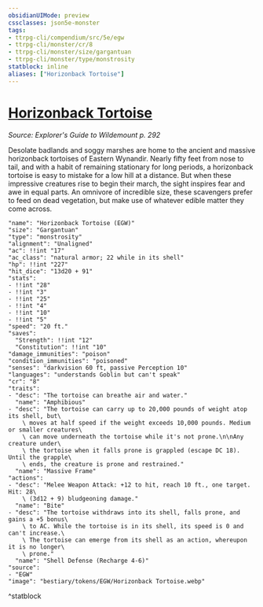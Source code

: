 ```yaml
---
obsidianUIMode: preview
cssclasses: json5e-monster
tags:
- ttrpg-cli/compendium/src/5e/egw
- ttrpg-cli/monster/cr/8
- ttrpg-cli/monster/size/gargantuan
- ttrpg-cli/monster/type/monstrosity
statblock: inline
aliases: ["Horizonback Tortoise"]
---
```

# [Horizonback Tortoise](3-Compendium\CLI\bestiary\monstrosity/horizonback-tortoise-egw.md)
*Source: Explorer's Guide to Wildemount p. 292*  

Desolate badlands and soggy marshes are home to the ancient and massive horizonback tortoises of Eastern Wynandir. Nearly fifty feet from nose to tail, and with a habit of remaining stationary for long periods, a horizonback tortoise is easy to mistake for a low hill at a distance. But when these impressive creatures rise to begin their march, the sight inspires fear and awe in equal parts. An omnivore of incredible size, these scavengers prefer to feed on dead vegetation, but make use of whatever edible matter they come across.

```statblock
"name": "Horizonback Tortoise (EGW)"
"size": "Gargantuan"
"type": "monstrosity"
"alignment": "Unaligned"
"ac": !!int "17"
"ac_class": "natural armor; 22 while in its shell"
"hp": !!int "227"
"hit_dice": "13d20 + 91"
"stats":
- !!int "28"
- !!int "3"
- !!int "25"
- !!int "4"
- !!int "10"
- !!int "5"
"speed": "20 ft."
"saves":
  "Strength": !!int "12"
  "Constitution": !!int "10"
"damage_immunities": "poison"
"condition_immunities": "poisoned"
"senses": "darkvision 60 ft, passive Perception 10"
"languages": "understands Goblin but can't speak"
"cr": "8"
"traits":
- "desc": "The tortoise can breathe air and water."
  "name": "Amphibious"
- "desc": "The tortoise can carry up to 20,000 pounds of weight atop its shell, but\
    \ moves at half speed if the weight exceeds 10,000 pounds. Medium or smaller creatures\
    \ can move underneath the tortoise while it's not prone.\n\nAny creature under\
    \ the tortoise when it falls prone is grappled (escape DC 18). Until the grapple\
    \ ends, the creature is prone and restrained."
  "name": "Massive Frame"
"actions":
- "desc": "Melee Weapon Attack: +12 to hit, reach 10 ft., one target. Hit: 28\
    \ (3d12 + 9) bludgeoning damage."
  "name": "Bite"
- "desc": "The tortoise withdraws into its shell, falls prone, and gains a +5 bonus\
    \ to AC. While the tortoise is in its shell, its speed is 0 and can't increase.\
    \ The tortoise can emerge from its shell as an action, whereupon it is no longer\
    \ prone."
  "name": "Shell Defense (Recharge 4-6)"
"source":
- "EGW"
"image": "bestiary/tokens/EGW/Horizonback Tortoise.webp"
```
^statblock